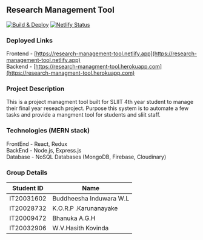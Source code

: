 ## Research Management Tool

[![Build & Deploy](https://github.com/BhanukaAGH/Research-management-tool-Backend/actions/workflows/main.yml/badge.svg)](https://github.com/BhanukaAGH/Research-management-tool-Backend/actions/workflows/main.yml)
[![Netlify Status](https://api.netlify.com/api/v1/badges/15caaa3c-89a6-43f2-9f16-9ec281bc03a9/deploy-status)](https://app.netlify.com/sites/research-management-tool/deploys)

### Deployed Links

Frontend - [https://research-management-tool.netlify.app](https://research-management-tool.netlify.app) \
Backend - [https://research-managment-tool.herokuapp.com](https://research-managment-tool.herokuapp.com)

### Project Description

This is a project managment tool built for SLIIT 4th year student to manage their final year reseach project. Purpose this system is to automate a few tasks and provide a mangment tool for students and sliit staff.

### Technologies (MERN stack)

FrontEnd - React, Redux\
BackEnd - Node.js, Express.js\
Database - NoSQL Databases (MongoDB, Firebase, Cloudinary)

### Group Details

| Student ID | Name                    |
| ---------- | ----------------------- |
| IT20031602 | Buddheesha Induwara W.L |
| IT20028732 | K.O.R.P .Karunanayake   |
| IT20009472 | Bhanuka A.G.H           |
| IT20032906 | W.V.Hasith Kovinda      |
